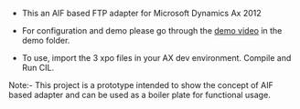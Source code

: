 - This an AIF based FTP adapter for Microsoft Dynamics Ax 2012

- For configuration and demo please go through the [demo video](Ftp%20Adapter%20Demo.mp4) in the demo folder.

- To use, import the 3 xpo files in your AX dev environment. Compile and Run CIL.

Note:- This project is a prototype intended to show the concept of AIF based adapter and can be used as a boiler plate for functional usage.
